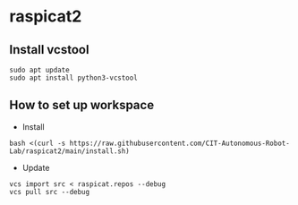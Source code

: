 # raspicat2

## Install vcstool

```
sudo apt update
sudo apt install python3-vcstool
```

## How to set up workspace

* Install

```
bash <(curl -s https://raw.githubusercontent.com/CIT-Autonomous-Robot-Lab/raspicat2/main/install.sh)
```

* Update

```
vcs import src < raspicat.repos --debug
vcs pull src --debug
```
